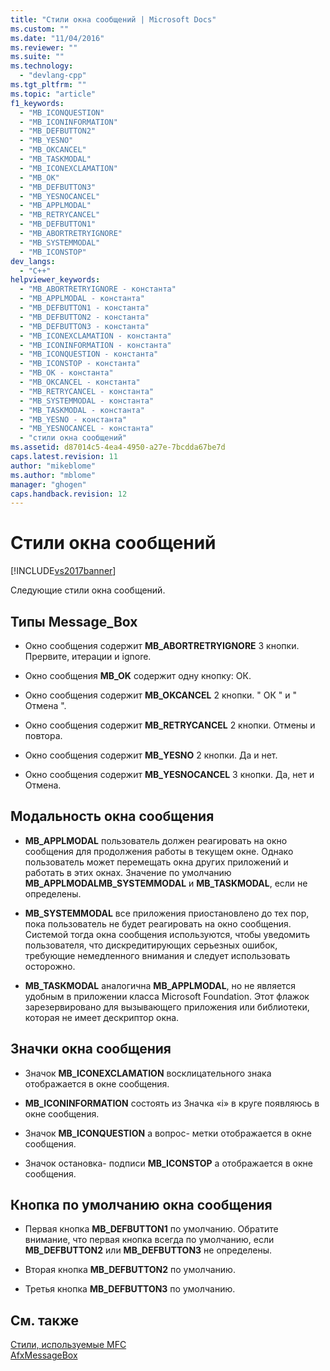 ```yaml
---
title: "Стили окна сообщений | Microsoft Docs"
ms.custom: ""
ms.date: "11/04/2016"
ms.reviewer: ""
ms.suite: ""
ms.technology: 
  - "devlang-cpp"
ms.tgt_pltfrm: ""
ms.topic: "article"
f1_keywords: 
  - "MB_ICONQUESTION"
  - "MB_ICONINFORMATION"
  - "MB_DEFBUTTON2"
  - "MB_YESNO"
  - "MB_OKCANCEL"
  - "MB_TASKMODAL"
  - "MB_ICONEXCLAMATION"
  - "MB_OK"
  - "MB_DEFBUTTON3"
  - "MB_YESNOCANCEL"
  - "MB_APPLMODAL"
  - "MB_RETRYCANCEL"
  - "MB_DEFBUTTON1"
  - "MB_ABORTRETRYIGNORE"
  - "MB_SYSTEMMODAL"
  - "MB_ICONSTOP"
dev_langs: 
  - "C++"
helpviewer_keywords: 
  - "MB_ABORTRETRYIGNORE - константа"
  - "MB_APPLMODAL - константа"
  - "MB_DEFBUTTON1 - константа"
  - "MB_DEFBUTTON2 - константа"
  - "MB_DEFBUTTON3 - константа"
  - "MB_ICONEXCLAMATION - константа"
  - "MB_ICONINFORMATION - константа"
  - "MB_ICONQUESTION - константа"
  - "MB_ICONSTOP - константа"
  - "MB_OK - константа"
  - "MB_OKCANCEL - константа"
  - "MB_RETRYCANCEL - константа"
  - "MB_SYSTEMMODAL - константа"
  - "MB_TASKMODAL - константа"
  - "MB_YESNO - константа"
  - "MB_YESNOCANCEL - константа"
  - "стили окна сообщений"
ms.assetid: d87014c5-4ea4-4950-a27e-7bcdda67be7d
caps.latest.revision: 11
author: "mikeblome"
ms.author: "mblome"
manager: "ghogen"
caps.handback.revision: 12
---
```

# Стили окна сообщений
[!INCLUDE[vs2017banner](../../assembler/inline/includes/vs2017banner.md)]

Следующие стили окна сообщений.  
  
## Типы Message\_Box  
  
-   Окно сообщения содержит **MB\_ABORTRETRYIGNORE** 3 кнопки. Прервите, итерации и ignore.  
  
-   Окно сообщения **MB\_OK** содержит одну кнопку: ОК.  
  
-   Окно сообщения содержит **MB\_OKCANCEL** 2 кнопки. " ОК " и " Отмена ".  
  
-   Окно сообщения содержит **MB\_RETRYCANCEL** 2 кнопки. Отмены и повтора.  
  
-   Окно сообщения содержит **MB\_YESNO** 2 кнопки. Да и нет.  
  
-   Окно сообщения содержит **MB\_YESNOCANCEL** 3 кнопки. Да, нет и Отмена.  
  
## Модальность окна сообщения  
  
-   **MB\_APPLMODAL** пользователь должен реагировать на окно сообщения для продолжения работы в текущем окне.  Однако пользователь может перемещать окна других приложений и работать в этих окнах.  Значение по умолчанию **MB\_APPLMODALMB\_SYSTEMMODAL** и **MB\_TASKMODAL**, если не определены.  
  
-   **MB\_SYSTEMMODAL** все приложения приостановлено до тех пор, пока пользователь не будет реагировать на окно сообщения.  Системой тогда окна сообщения используются, чтобы уведомить пользователя, что дискредитирующих серьезных ошибок, требующие немедленного внимания и следует использовать осторожно.  
  
-   **MB\_TASKMODAL** аналогична **MB\_APPLMODAL**, но не является удобным в приложении класса Microsoft Foundation.  Этот флажок зарезервировано для вызывающего приложения или библиотеки, которая не имеет дескриптор окна.  
  
## Значки окна сообщения  
  
-   Значок **MB\_ICONEXCLAMATION** восклицательного знака отображается в окне сообщения.  
  
-   **MB\_ICONINFORMATION** состоять из Значка «i» в круге появляюсь в окне сообщения.  
  
-   Значок **MB\_ICONQUESTION** a вопрос\- метки отображается в окне сообщения.  
  
-   Значок остановка\- подписи **MB\_ICONSTOP** a отображается в окне сообщения.  
  
## Кнопка по умолчанию окна сообщения  
  
-   Первая кнопка **MB\_DEFBUTTON1** по умолчанию.  Обратите внимание, что первая кнопка всегда по умолчанию, если **MB\_DEFBUTTON2** или **MB\_DEFBUTTON3** не определены.  
  
-   Вторая кнопка **MB\_DEFBUTTON2** по умолчанию.  
  
-   Третья кнопка **MB\_DEFBUTTON3** по умолчанию.  
  
## См. также  
 [Стили, используемые MFC](../../mfc/reference/styles-used-by-mfc.md)   
 [AfxMessageBox](../Topic/AfxMessageBox.md)